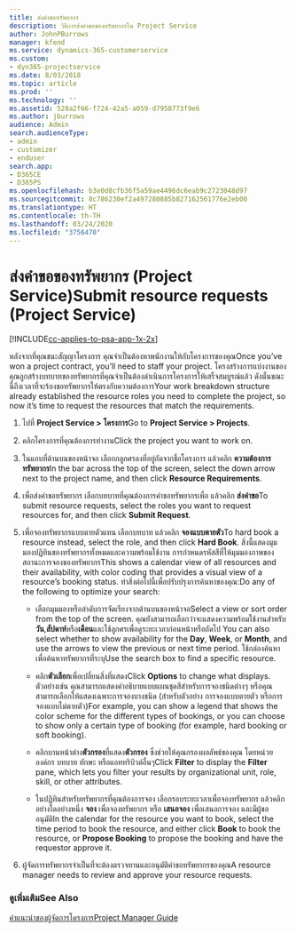 ```yaml
---
title: ส่งคำขอทรัพยากร
description: วิธีการส่งคำขอของทรัพยากรใน Project Service
author: JohnPBurrows
manager: kfend
ms.service: dynamics-365-customerservice
ms.custom:
- dyn365-projectservice
ms.date: 8/03/2018
ms.topic: article
ms.prod: ''
ms.technology: ''
ms.assetid: 528a2f66-f724-42a5-a059-d7958773f9e6
ms.author: jburrows
audience: Admin
search.audienceType:
- admin
- customizer
- enduser
search.app:
- D365CE
- D365PS
ms.openlocfilehash: b3e0d8cfb36f5a59ae4496dc6eab9c2723048d97
ms.sourcegitcommit: 8c786230ef2a497280885b827162561776e2eb00
ms.translationtype: HT
ms.contentlocale: th-TH
ms.lasthandoff: 03/24/2020
ms.locfileid: "3756470"
---
```

# <a name="submit-resource-requests-project-service"></a><span data-ttu-id="101ba-103">ส่งคำขอของทรัพยากร (Project Service)</span><span class="sxs-lookup"><span data-stu-id="101ba-103">Submit resource requests (Project Service)</span></span>

[!INCLUDE[cc-applies-to-psa-app-1x-2x](../includes/cc-applies-to-psa-app-1x-2x.md)]

<span data-ttu-id="101ba-104">หลังจากที่คุณชนะสัญญาโครงการ คุณจำเป็นต้องหาพนักงานให้กับโครงการของคุณ</span><span class="sxs-lookup"><span data-stu-id="101ba-104">Once you’ve won a project contract, you’ll need to staff your project.</span></span> <span data-ttu-id="101ba-105">โครงสร้างการแบ่งงานของคุณถูกสร้างบทบาทของทรัพยากรที่คุณจำเป็นต้องดำเนินการโครงการให้เสร็จสมบูรณ์แล้ว ดังนั้นขณะนี้ถึงเวลาที่จะร้องขอทรัพยากรให้ตรงกับความต้องการ</span><span class="sxs-lookup"><span data-stu-id="101ba-105">Your work breakdown structure already established the resource roles you need to complete the project, so now it’s time to request the resources that match the requirements.</span></span>  
  
1.  <span data-ttu-id="101ba-106">ไปที่ **Project Service > โครงการ**</span><span class="sxs-lookup"><span data-stu-id="101ba-106">Go to **Project Service > Projects**.</span></span>  
  
2.  <span data-ttu-id="101ba-107">คลิกโครงการที่คุณต้องการทำงาน</span><span class="sxs-lookup"><span data-stu-id="101ba-107">Click the project you want to work on.</span></span>  
  
3.  <span data-ttu-id="101ba-108">ในแถบที่ด้านบนของหน้าจอ เลือกกลูกศรลงที่อยู่ถัดจากชื่อโครงการ แล้วคลิก **ความต้องการทรัพยากร**</span><span class="sxs-lookup"><span data-stu-id="101ba-108">In the bar across the top of the screen, select the down arrow next to the project name, and then click **Resource Requirements**.</span></span>  
  
4.  <span data-ttu-id="101ba-109">เพื่อส่งคำขอทรัพยากร เลือกบทบาทที่คุณต้องการคำขอทรัพยากรเพื่อ แล้วคลิก **ส่งคำขอ**</span><span class="sxs-lookup"><span data-stu-id="101ba-109">To submit resource requests, select the roles you want to request resources for, and then click **Submit Request**.</span></span>  
  
5.  <span data-ttu-id="101ba-110">เพื่อจองทรัพยากรแบบตายตัวแทน เลือกบทบาท แล้วคลิก **จองแบบตายตัว**</span><span class="sxs-lookup"><span data-stu-id="101ba-110">To hard book a resource instead, select the role, and then click **Hard Book**.</span></span> <span data-ttu-id="101ba-111">สิ่งนี้แสดงมุมมองปฏิทินของทรัพยากรทั้งหมดและความพร้อมใช้งาน การกำหนดรหัสสีที่ให้มุมมองภาพของสถานะการจองของทรัพยากร</span><span class="sxs-lookup"><span data-stu-id="101ba-111">This shows a calendar view of all resources and their availability, with color coding that provides a visual view of a resource’s booking status.</span></span> <span data-ttu-id="101ba-112">ทำสิ่งต่อไปนี้เพื่อปรับปรุงการค้นหาของคุณ:</span><span class="sxs-lookup"><span data-stu-id="101ba-112">Do any of the following to optimize your search:</span></span>  
  
    -   <span data-ttu-id="101ba-113">เลือกมุมมองหรือลำดับการจัดเรียงจากด้านบนของหน้าจอ</span><span class="sxs-lookup"><span data-stu-id="101ba-113">Select a view or sort order from the top of the screen.</span></span> <span data-ttu-id="101ba-114">คุณยังสามารถเลือกว่าจะแสดงความพร้อมใช้งานสำหรับ**วัน**,**สัปดาห์**หรือ**เดือน**และใช้ลูกศรเพื่อดูระยะเวลาก่อนหน้าหรือถัดไป </span><span class="sxs-lookup"><span data-stu-id="101ba-114">You can also select whether to show availability for the **Day**, **Week**, or **Month**, and use the arrows to view the previous or next time period.</span></span> <span data-ttu-id="101ba-115">ใช้กล่องค้นหาเพื่อค้นหาทรัพยากรที่ระบุ</span><span class="sxs-lookup"><span data-stu-id="101ba-115">Use the search box to find a specific resource.</span></span>  
  
    -   <span data-ttu-id="101ba-116">คลิก**ตัวเลือก**เพื่อเปลี่ยนสิ่งที่แสดง</span><span class="sxs-lookup"><span data-stu-id="101ba-116">Click **Options** to change what displays.</span></span> <span data-ttu-id="101ba-117">ตัวอย่างเช่น คุณสามารถแสดงคำอธิบายแบบแผนชุดสีสำหรับการจองชนิดต่างๆ หรือคุณสามารถเลือกให้แสดงเฉพาะการจองบางชนิด (สำหรับตัวอย่าง การจองแบบตายตัว หรือการจองแบบไม่ตายตัว)</span><span class="sxs-lookup"><span data-stu-id="101ba-117">For example, you can show a legend that shows the color scheme for the different types of bookings, or you can choose to show only a certain type of booking (for example, hard booking or soft booking).</span></span>  
  
    -   <span data-ttu-id="101ba-118">คลิกบานหน้าต่าง**ตัวกรอง**ที่แสดง**ตัวกรอง** ซึ่งช่วยให้คุณกรองผลลัพธ์ของคุณ โดยหน่วยองค์กร บทบาท ทักษะ หรือแอททริบิวต์อื่นๆ</span><span class="sxs-lookup"><span data-stu-id="101ba-118">Click **Filter** to display the **Filter** pane, which lets you filter your results by organizational unit, role, skill, or other attributes.</span></span>  
  
    -   <span data-ttu-id="101ba-119">ในปฏิทินสำหรับทรัพยากรที่คุณต้องการจอง เลือกรอบระยะเวลาเพื่อจองทรัพยากร แล้วคลิกอย่างใดอย่างหนึ่ง **จอง** เพื่อจองทรัพยากร หรือ **เสนอจอง** เพื่อเสนอการจอง และมีผู้ขออนุมัติ</span><span class="sxs-lookup"><span data-stu-id="101ba-119">In the calendar for the resource you want to book, select the time period to book the resource, and either click **Book** to book the resource, or **Propose Booking** to propose the booking and have the requestor approve it.</span></span>  
  
6.  <span data-ttu-id="101ba-120">ผู้จัดการทรัพยากรจำเป็นที่จะต้องตรวจทานและอนุมัติคำขอทรัพยากรของคุณ</span><span class="sxs-lookup"><span data-stu-id="101ba-120">A resource manager needs to review and approve your resource requests.</span></span>  
  
### <a name="see-also"></a><span data-ttu-id="101ba-121">ดูเพิ่มเติม</span><span class="sxs-lookup"><span data-stu-id="101ba-121">See Also</span></span>  
 [<span data-ttu-id="101ba-122">คำแนะนำของผู้จัดการโครงการ</span><span class="sxs-lookup"><span data-stu-id="101ba-122">Project Manager Guide</span></span>](../project-service/project-manager-guide.md)
